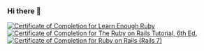 ### Hi there 👋

<a href="https://www.learnenough.com/certificates/Slob93"><img src="https://www.learnenough.com/certificates/Slob93/ruby-tutorial.svg" alt="Certificate of Completion for Learn Enough Ruby"></a><a href="https://www.learnenough.com/certificates/Slob93"><img src="https://www.learnenough.com/certificates/Slob93/ruby-on-rails-6th-edition-tutorial.svg" alt="Certificate of Completion for The Ruby on Rails Tutorial, 6th Ed."></a><a href="https://www.learnenough.com/certificates/Slob93"><img src="https://www.learnenough.com/certificates/Slob93/ruby-on-rails-7th-edition-tutorial.svg" alt="Certificate of Completion for Ruby on Rails (Rails 7)"></a>
